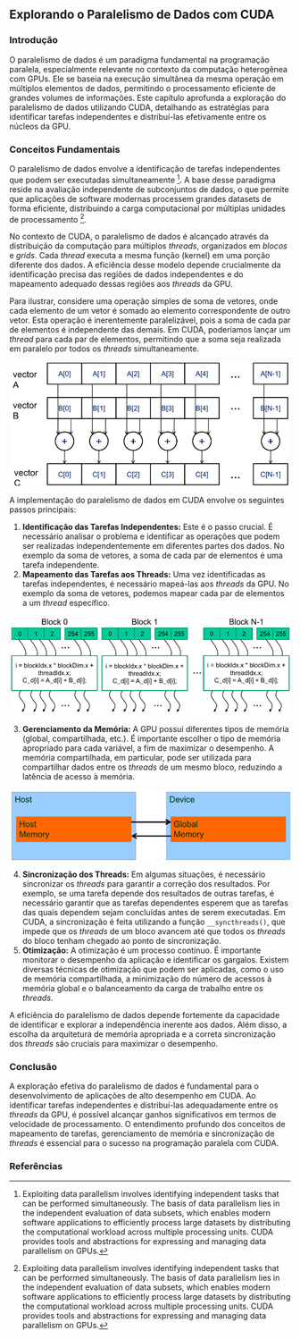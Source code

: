## Explorando o Paralelismo de Dados com CUDA

### Introdução

O paralelismo de dados é um paradigma fundamental na programação paralela, especialmente relevante no contexto da computação heterogênea com GPUs. Ele se baseia na execução simultânea da mesma operação em múltiplos elementos de dados, permitindo o processamento eficiente de grandes volumes de informações. Este capítulo aprofunda a exploração do paralelismo de dados utilizando CUDA, detalhando as estratégias para identificar tarefas independentes e distribuí-las efetivamente entre os núcleos da GPU.

### Conceitos Fundamentais

O paralelismo de dados envolve a identificação de tarefas independentes que podem ser executadas simultaneamente [^1]. A base desse paradigma reside na avaliação independente de subconjuntos de dados, o que permite que aplicações de software modernas processem grandes datasets de forma eficiente, distribuindo a carga computacional por múltiplas unidades de processamento [^1].

No contexto de CUDA, o paralelismo de dados é alcançado através da distribuição da computação para múltiplos *threads*, organizados em *blocos* e *grids*. Cada *thread* executa a mesma função (kernel) em uma porção diferente dos dados. A eficiência desse modelo depende crucialmente da identificação precisa das regiões de dados independentes e do mapeamento adequado dessas regiões aos *threads* da GPU.

Para ilustrar, considere uma operação simples de soma de vetores, onde cada elemento de um vetor é somado ao elemento correspondente de outro vetor. Esta operação é inerentemente paralelizável, pois a soma de cada par de elementos é independente das demais. Em CUDA, poderíamos lançar um *thread* para cada par de elementos, permitindo que a soma seja realizada em paralelo por todos os *threads* simultaneamente.

![Representação esquemática da adição paralela de vetores A e B para gerar o vetor C, ilustrando o conceito de paralelismo de dados.](./../images/image4.jpg)

A implementação do paralelismo de dados em CUDA envolve os seguintes passos principais:

1.  **Identificação das Tarefas Independentes:** Este é o passo crucial. É necessário analisar o problema e identificar as operações que podem ser realizadas independentemente em diferentes partes dos dados. No exemplo da soma de vetores, a soma de cada par de elementos é uma tarefa independente.
2.  **Mapeamento das Tarefas aos Threads:** Uma vez identificadas as tarefas independentes, é necessário mapeá-las aos *threads* da GPU. No exemplo da soma de vetores, podemos mapear cada par de elementos a um *thread* específico.

![Illustration of CUDA thread grid and block organization with global data index calculation.](./../images/image7.jpg)

3.  **Gerenciamento da Memória:** A GPU possui diferentes tipos de memória (global, compartilhada, etc.). É importante escolher o tipo de memória apropriado para cada variável, a fim de maximizar o desempenho. A memória compartilhada, em particular, pode ser utilizada para compartilhar dados entre os *threads* de um mesmo bloco, reduzindo a latência de acesso à memória.

![Modelo de memória CUDA: transferência de dados entre host e dispositivo.](./../images/image6.jpg)

4.  **Sincronização dos Threads:** Em algumas situações, é necessário sincronizar os *threads* para garantir a correção dos resultados. Por exemplo, se uma tarefa depende dos resultados de outras tarefas, é necessário garantir que as tarefas dependentes esperem que as tarefas das quais dependem sejam concluídas antes de serem executadas. Em CUDA, a sincronização é feita utilizando a função `__syncthreads()`, que impede que os *threads* de um bloco avancem até que todos os *threads* do bloco tenham chegado ao ponto de sincronização.
5.  **Otimização:** A otimização é um processo contínuo. É importante monitorar o desempenho da aplicação e identificar os gargalos. Existem diversas técnicas de otimização que podem ser aplicadas, como o uso de memória compartilhada, a minimização do número de acessos à memória global e o balanceamento da carga de trabalho entre os *threads*.

A eficiência do paralelismo de dados depende fortemente da capacidade de identificar e explorar a independência inerente aos dados. Além disso, a escolha da arquitetura de memória apropriada e a correta sincronização dos *threads* são cruciais para maximizar o desempenho.

### Conclusão

A exploração efetiva do paralelismo de dados é fundamental para o desenvolvimento de aplicações de alto desempenho em CUDA. Ao identificar tarefas independentes e distribuí-las adequadamente entre os *threads* da GPU, é possível alcançar ganhos significativos em termos de velocidade de processamento. O entendimento profundo dos conceitos de mapeamento de tarefas, gerenciamento de memória e sincronização de *threads* é essencial para o sucesso na programação paralela com CUDA.

### Referências

[^1]: Exploiting data parallelism involves identifying independent tasks that can be performed simultaneously. The basis of data parallelism lies in the independent evaluation of data subsets, which enables modern software applications to efficiently process large datasets by distributing the computational workload across multiple processing units. CUDA provides tools and abstractions for expressing and managing data parallelism on GPUs.
<!-- END -->